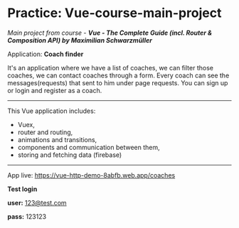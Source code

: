# Practice: Vue-course-main-project

*Main project from course - **Vue - The Complete Guide (incl. Router &amp; Composition API) by Maximilian Schwarzmüller***


Application: **Coach finder**

It's an application where we have a list of coaches, we can filter those coaches, we can contact coaches through a form. Every coach can see the messages(requests) that sent to him under page requests. You can sign up or login and register as a coach.


______

This Vue application includes:

- Vuex,
- router and routing,
- animations and transitions,
- components and communication between them,
- storing and fetching data (firebase)

______

App live: https://vue-http-demo-8abfb.web.app/coaches

**Test login**

**user:** 123@test.com

**pass:** 123123

